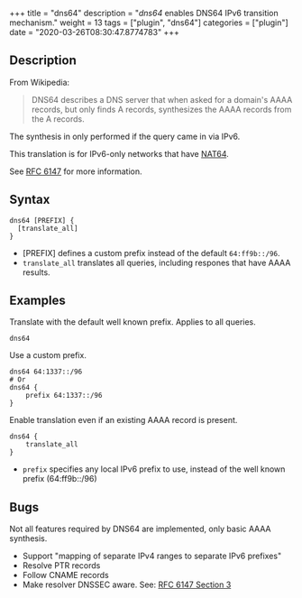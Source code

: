 +++
title = "dns64"
description = "*dns64* enables DNS64 IPv6 transition mechanism."
weight = 13
tags = ["plugin", "dns64"]
categories = ["plugin"]
date = "2020-03-26T08:30:47.8774783"
+++

## Description

From Wikipedia:

> DNS64 describes a DNS server that when asked for a domain's AAAA records, but only finds
> A records, synthesizes the AAAA records from the A records.

The synthesis in only performed if the query came in via IPv6.

This translation is for IPv6-only networks that have [NAT64](https://en.wikipedia.org/wiki/NAT64).

See [RFC 6147](https://tools.ietf.org/html/rfc6147) for more information.

## Syntax

~~~
dns64 [PREFIX] {
  [translate_all]
}
~~~

* [PREFIX] defines a custom prefix instead of the default `64:ff9b::/96`.
* `translate_all` translates all queries, including respones that have AAAA results.

## Examples

Translate with the default well known prefix. Applies to all queries.

~~~
dns64
~~~

Use a custom prefix.

~~~
dns64 64:1337::/96
# Or
dns64 {
    prefix 64:1337::/96
}
~~~

Enable translation even if an existing AAAA record is present.

~~~
dns64 {
    translate_all
}
~~~

* `prefix` specifies any local IPv6 prefix to use, instead of the well known prefix (64:ff9b::/96)

## Bugs

Not all features required by DNS64 are implemented, only basic AAAA synthesis.

* Support "mapping of separate IPv4 ranges to separate IPv6 prefixes"
* Resolve PTR records
* Follow CNAME records
* Make resolver DNSSEC aware. See: [RFC 6147 Section 3](https://tools.ietf.org/html/rfc6147#section-3)
